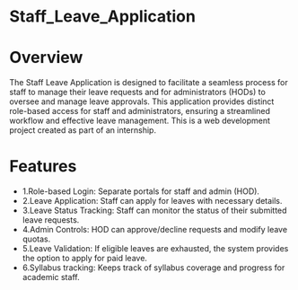 # Staff_Leave_Application
# Overview
The Staff Leave Application is designed to facilitate a seamless process for staff to manage their leave requests and for administrators (HODs) to oversee and manage leave approvals. This application provides distinct role-based access for staff and administrators, ensuring a streamlined workflow and effective leave management. This is a web development project created as part of an internship.
# Features
- 1.Role-based Login: Separate portals for staff and admin (HOD).
- 2.Leave Application: Staff can apply for leaves with necessary details.
- 3.Leave Status Tracking: Staff can monitor the status of their submitted leave requests.
- 4.Admin Controls: HOD can approve/decline requests and modify leave quotas.
- 5.Leave Validation: If eligible leaves are exhausted, the system provides the option to apply for paid leave.
- 6.Syllabus tracking: Keeps track of syllabus coverage and progress for academic staff.